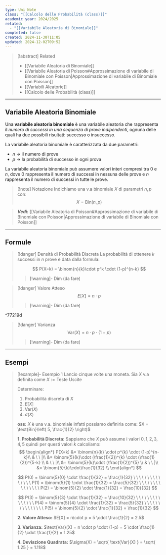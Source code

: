 ```yaml
---
type: Uni Note
class: "[[Calcolo delle Probabilità (class)]]"
academic year: 2024/2025
related:
  - "[[Variabile Aleatoria di Binomiale]]"
completed: false
created: 2024-11-30T11:05
updated: 2024-12-02T09:52
---
```

>[!abstract] Related
>- [[Variabile Aleatoria di Binomiale]]
>- [[Variabile Aleatoria di Poisson#Approssimazione di variabile di Binomiale con Poisson|Approssimazione di variabile di Binomiale con Poisson]]
>- [[Variabili Aleatorie]]
>- [[Calcolo delle Probabilità (class)]]

---
## Variabile Aleatoria Binomiale

Una **variabile aleatoria binomiale** è una variabile aleatoria che rappresenta il *numero di successi in una sequenza di prove indipendenti*, ognuna delle quali ha due possibili risultati: successo o insuccesso.

La variabile aleatoria binomiale è caratterizzata da due parametri:
* $n$ -> il numero di prove
* $p$ -> la probabilità di successo in ogni prova

La variabile aleatoria binomiale può assumere valori interi compresi tra $0$ e $n$, dove $0$ rappresenta il numero di successi in nessuna delle prove e $n$ rappresenta il numero di successi in tutte le prove.

>[!note] Notazione
>Indichiamo una v.a binomiale $X$ di parametri $n,p$ con:
>$$
>X = \text{Bin}(n,p)
>$$

>***Vedi:*** [[Variabile Aleatoria di Poisson#Approssimazione di variabile di Binomiale con Poisson|Approssimazione di variabile di Binomiale con Poisson]]

---
## Formule

>[!danger] Densità di Probabilità Discreta
>La probabilità di ottenere $k$ successi in $n$ prove è data dalla formula:
>
>$$
>P(X=k) = \binom{n}{k}\cdot  p^k \cdot  (1-p)^{n-k}
>$$
>
>>[!warning]- Dim (da fare)

>[!danger] Valore Atteso
>$$
>E[X] = n \cdot p
>$$
>>[!warning]- Dim (da fare)

^77219d

>[!danger] Varianza
>$$
>\text{Var}(X) = n\cdot p\cdot (1−p)
>$$
>>[!warning]- Dim (da fare)

---
## Esempi

>[!example]- Esempio 1
>Lancio cinque volte una moneta. Sia $X$ v.a definita come $X:=\text{Teste Uscite}$
>
>Determinare:
>1. Probabilità discreta di $X$
>2. $E[X]$
>3. $\text{Var}(X)$
>4. $\sigma(X)$
>   
>**oss:** $X$ è una v.a. binomiale infatti possiamo definirla come: $X = \text{Bin}\left( 5, \frac{1}{2} \right)$
>
>**1.  Probabilità Discreta:**
>Sappiamo che $X$ può assume i valori $0,1,2,3,4,5$ quindi per questi valori $k$ calcoliamo:
>$$
>\begin{align*}
>P(X=k) &= \binom{n}{k} \cdot  p^{k} \cdot (1-p)^{n-k}\\
>& \ \ |\\
>&= \binom{5}{k}\cdot  (\frac{1}{2})^{k} \cdot (\frac{1}{2})^{5-k} \\
>& \ \ |\\
>&= \binom{5}{k}\cdot  (\frac{1}{2})^{5} \\
>& \ \ |\\
>&= \binom{5}{k}\cdot\frac{1}{32} \\
>\end{align*}
>$$
>
>$$
>P(0) = \binom{5}{0}  \cdot  \frac{1}{32} = \frac{1}{32} \ \ \ \ \ \ \ \ \ \ \ \ \ \ \ P(1) = \binom{5}{1}  \cdot  \frac{1}{32} = \frac{5}{32} \ \ \ \ \ \ \ \ \ \ \ \ \ \ \ P(2) = \binom{5}{2}  \cdot  \frac{1}{32} = \frac{10}{32}
>$$
>
>$$
>P(3) = \binom{5}{3}  \cdot  \frac{1}{32} = \frac{10}{32} \ \ \ \ \ \ \ \ \ \ \ \ \ \ \ P(4) = \binom{5}{4}  \cdot  \frac{1}{32} = \frac{5}{32} \ \ \ \ \ \ \ \ \ \ \ \ \ \ \ P(5) = \binom{5}{2}  \cdot  \frac{1}{32} = \frac{1}{32}
>$$
>
>**2. Valore Atteso:** $E[X] = n\cdot p = 5 \cdot \frac{1}{2} = 2.5$
>
>**3. Varianza:** $\text{Var}(X) = n \cdot p \cdot (1-p) = 5 \cdot \frac{1}{2} \cdot \frac{1}{2} = 1.25$
>
>**4. Deviazione Quadrata:**  $\sigma(X) = \sqrt{ \text{Var}(X) } = \sqrt{ 1.25 } = 1.118$
